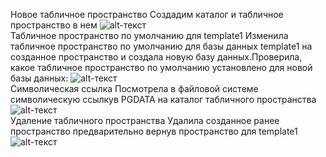 Новое табличное пространство 
Создадим каталог и табличное пространство в нем 
![alt-текст](https://psv4.userapi.com/c237131/u206680720/docs/d23/84ad8741d759/t1.png?extra=xGI2_iB0szkFbeSuFoq7bnVRgoofR3jWVXBSFLA9G8zv6P7FuVOJoSA_wyFUMbgIImAGagz43NxHi71CPtNKDYH1cxmXcweziy9zTCfWHVU15Z_JuHmG-hYsWRaZuICSZ0auBE9V1yvQUdxuXsMPXZEm "Текст заголовка логотипа 1")<br>
Табличное пространство по умолчанию для template1
Изменила табличное пространство по умолчанию для базы данных template1 на созданное пространство и создала новую базу данных.Проверила, какое табличное пространство по умолчанию установлено для новой базы данных:
![alt-текст](https://psv4.userapi.com/c237131/u206680720/docs/d26/e3a94a381d2d/t2.png?extra=SkSksC8q2CIaLCUvmmMa_qUoJh22oiYDuJMk-zE6NZNH3-aAa1l9DJ5Ue3Jfe6Mnq_RkLWpeWjNtnin2tst5_vvVqc1djqH1_G8emSqgRtAfzQVoBdvei2g8A3jrBYgNXLRhu6Ujll1-XF6ZqdwxEKIRaZuICSZ0auBE9V1yvQUdxuXsMPXZEm "Текст заголовка логотипа 1")<br>
 Символическая ссылка
Посмотрела в файловой системе символическую ссылкув PGDATA на каталог табличного пространства
![alt-текст](https://psv4.userapi.com/c237131/u206680720/docs/d39/678812003a9e/t3.png?extra=5lPtcasK1YlTLjII6MvJAnpDKmkB345-IXcmQCVRxM23OGXWuV0MxxC_ILOVrt3bEDXtKMg_ZuFiQhlTsaN2ysVFuObzDM2b7XqD0SrAA0RsVNc-GRrJCypCjIh5WcGaoArUOfUe1saJx1arRWvWrbQ "Текст заголовка логотипа 1")<br>
Удаление табличного пространства 
Удалила созданное ранее пространство предварительно вернув пространство для template1
![alt-текст](https://psv4.userapi.com/c237131/u206680720/docs/d3/80d0ad83024f/t5.png?extra=so11szkhbAfxdIWNBpuCAZsCe4plNSosh7hpwpsBpuaPlvKtGTCI4dpTl7xTkOYtXA-a32MH9of0Q829u_zbClp7MAETwNc_KhVvj1j_JuM-OwnaVVRFfodinK_MVhLx9URFCl1ZgzDH7IPU6V9xiks "Текст заголовка логотипа 1")<br>
